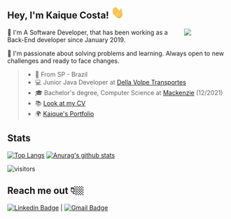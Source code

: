 

<!--
**KaiqueJuvencio/KaiqueJuvencio** is a ✨ _special_ ✨ repository because its `README.md` (this file) appears on your GitHub profile.

Here are some ideas to get you started:

- 🔭 I’m currently working on ...
- 🌱 I’m currently learning ...
- 👯 I’m looking to collaborate on ...
- 🤔 I’m looking for help with ...
- 💬 Ask me about ...
- 📫 How to reach me: ...
- 😄 Pronouns: ...
- ⚡ Fun fact: ...
-->

<h2> Hey, I'm Kaique Costa! <img src="https://raw.githubusercontent.com/ABSphreak/ABSphreak/master/gifs/Hi.gif" width="30px"> </h2>
<img align='right' src='https://user-images.githubusercontent.com/5713670/87202985-820dcb80-c2b6-11ea-9f56-7ec461c497c3.gif' width='100"'>

<!-- ![](cubo.gif) -->

:rocket: I'm A Software Developer, that has been working as a Back-End developer since January 2019.

:dart: I'm passionate about solving problems and learning. Always open to new challenges and ready to face changes.

> - 📍 From SP - Brazil
> - 💻 Junior Java Developer at [Della Volpe Transportes](https://dellavolpe.com.br/)
> - :mortar_board: Bachelor's degree, Computer Science at [Mackenzie](https://www.mackenzie.br/) (12/2021)
> - :books: [Look at my CV](http://kaiquecosta.com/cv/KaiqueCV.pdf)
> - 🌍 [Kaique's Portfolio](http://www.kaiquecosta.com)

<h2>Stats</h2>

[![Top Langs](https://github-readme-stats.vercel.app/api/top-langs/?username=KaiqueJuvencio&exclude_repo=portfolio-tcb,KaiqueJuvencio.github.io&show_icons=true&hide=html,teX&theme=dracula)](https://github.com/anuraghazra/github-readme-stats) [![Anurag's github stats](https://github-readme-stats.vercel.app/api?username=KaiqueJuvencio&show_icons=true&theme=dracula)](https://github.com/anuraghazra/github-readme-stats) 

![visitors](https://visitor-badge.laobi.icu/badge?page_id=KaiqueJuvencio.KaiqueJuvencio)

<h2>Reach me out 👇🏼</h2>

[![Linkedin Badge](https://img.shields.io/badge/-LinkedIn-blue?style=flat-square&logo=Linkedin&logoColor=white&link=https://www.linkedin.com/in/kaiquejuvencio/)](https://www.linkedin.com/in/kaiquejuvencio/) | [![Gmail Badge](https://img.shields.io/badge/-kaiquejuvenciocosta@gmail.com-c14438?style=flat-square&logo=Gmail&logoColor=white&link=mailto:kaiquejuvenciocosta@gmail.com)](mailto:kaiquejuvenciocosta@gmail.com)
